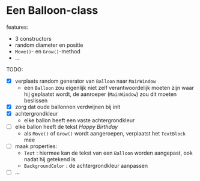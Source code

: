 ﻿# Een Balloon-class

features:

- 3 constructors
- random diameter en positie
- `Move()`- en `Grow()`-method
- ...

TODO:

- [x] verplaats random generator van `Balloon` naar `MainWindow`
	- een `Balloon` zou eigenlijk niet zelf verantwoordelijk moeten zijn waar hij geplaatst wordt,
	  de aanroeper (`MainWindow`) zou dit moeten beslissen
- [x] zorg dat oude ballonnen verdwijnen bij init
- [x] achtergrondkleur
	- elke ballon heeft een vaste achtergrondkleur
- [ ] elke ballon heeft de tekst *Happy Birthday*
	- als `Move()` of `Grow()` wordt aangeroepen, verplaatst het `TextBlock` mee
- [ ] maak properties:
	- `Text` : hiermee kan de tekst van een `Balloon` worden aangepast, ook nadat hij getekend is
	- `BackgroundColor` : de achtergrondkleur aanpassen
- [ ] ...
